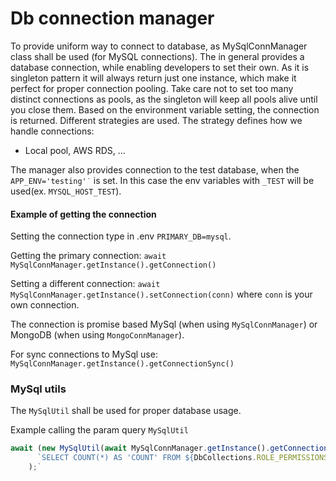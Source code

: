 # Db connection manager
To provide uniform way to connect to database, as MySqlConnManager class shall be used (for MySQL connections). The in general provides a database connection, while enabling developers to set their own.
As it is singleton pattern it will always return just one instance, which make it perfect for proper connection pooling.
Take care not to set too many distinct connections as pools, as the singleton will keep all pools alive until you close them.
Based on the environment variable setting, the connection is returned. Different strategies are used. The strategy defines how we handle connections:
- Local pool, AWS RDS, ...

The manager also provides connection to the test database, when the `APP_ENV='testing'˙` is set. In this case the env variables with `_TEST` will be used(ex. `MYSQL_HOST_TEST`).

#### Example of getting the connection
Setting the connection type in .env `PRIMARY_DB=mysql`.

Getting the primary connection:
`await MySqlConnManager.getInstance().getConnection()`

Setting a different connection:
`await MySqlConnManager.getInstance().setConnection(conn)`
where `conn` is your own connection.

The connection is promise based MySql (when using `MySqlConnManager`) or MongoDB (when using `MongoConnManager`).

For sync connections to MySql use:
`MySqlConnManager.getInstance().getConnectionSync()`

### MySql utils
The `MySqlUtil` shall be used for proper database usage. 

Example calling the param query  `MySqlUtil`
```typescript
await (new MySqlUtil(await MySqlConnManager.getInstance().getConnection() as Pool)).paramQuery(
      `SELECT COUNT(*) AS 'COUNT' FROM ${DbCollections.ROLE_PERMISSIONS};`,
    );`
```
